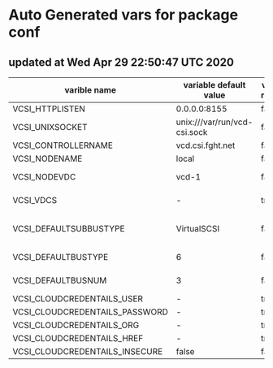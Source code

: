 # Auto Generated vars for package conf 
## updated at Wed Apr 29 22:50:47 UTC 2020 


| varible name | variable default value | variable required | variable description |
| --- | --- | --- | --- |
| VCSI_HTTPLISTEN | 0.0.0.0:8155 | false | health check web url |
| VCSI_UNIXSOCKET | unix:///var/run/vcd-csi.sock | false | - |
| VCSI_CONTROLLERNAME | vcd.csi.fght.net | false | - |
| VCSI_NODENAME | local | false | node name, usefull for daemonset |
| VCSI_NODEVDC | vcd-1 | false | name of vcd, where node located, must be set for d |
| VCSI_VDCS | - | true | names of VDCs comma separated, client would be cre |
| VCSI_DEFAULTSUBBUSTYPE | VirtualSCSI | false | enum VirtualSCSI,lsilogicsas,lsilogic,buslogic, on |
| VCSI_DEFAULTBUSTYPE | 6 | false | //5 - IDE, 6 - SCSI, 20 - SATA, only 6 is supporte |
| VCSI_DEFAULTBUSNUM | 3 | false | vm controller num enum: 0,1,2,3, i recommend to us |
| VCSI_CLOUDCREDENTAILS_USER | - | true | username |
| VCSI_CLOUDCREDENTAILS_PASSWORD | - | true | passsword |
| VCSI_CLOUDCREDENTAILS_ORG | - | true | some-org |
| VCSI_CLOUDCREDENTAILS_HREF | - | true | https://vcd.cloud/api |
| VCSI_CLOUDCREDENTAILS_INSECURE | false | false | - |
